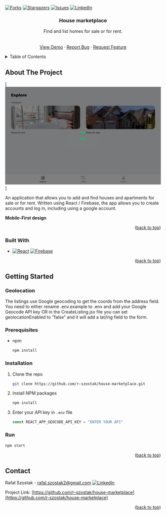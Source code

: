 [![Forks][forks-shield]][forks-url]
[![Stargazers][stars-shield]][stars-url]
[![Issues][issues-shield]][issues-url]
[![LinkedIn][linkedin-shield]][linkedin-url]
<br />

<div align="center">

<h3 align="center">House marketplace</h3>

  <p align="center">
    Find and list homes for sale or for rent.
    <br />
    <br />
    <br />
    <a href="https://house-marketplace-r-szostak.vercel.app">View Demo</a>
    ·
    <a href="https://github.com/r-szostak/house-marketplace/issues">Report Bug</a>
    ·
    <a href="https://github.com/r-szostak/house-marketplace/issues">Request Feature</a>
  </p>
</div>

<details>
  <summary>Table of Contents</summary>
  <ol>
    <li>
      <a href="#about-the-project">About The Project</a>
      <ul>
        <li><a href="#built-with">Built With</a></li>
      </ul>
    </li>
    <li>
      <a href="#getting-started">Getting Started</a>
      <ul>
        <li><a href="#prerequisites">Prerequisites</a></li>
        <li><a href="#installation">Installation</a></li>
      </ul>
    </li>
    <li><a href="#contact">Contact</a></li>
  </ol>
</details>

<!-- ABOUT THE PROJECT -->

## About The Project

[![Product Name Screen Shot][product-screenshot]]

An application that allows you to add and find houses and apartments for sale or for rent. Written using React / Firebase, the app allows you to create accounts and log in, including using a google account.

<strong>Mobile-First design</strong>

<p align="right">(<a href="#readme-top">back to top</a>)</p>

### Built With

- [![React][react.js]][react-url] [![Firebase][firebase]][firebase-url]

<p align="right">(<a href="#readme-top">back to top</a>)</p>

<!-- GETTING STARTED -->

## Getting Started

### Geolocation

The listings use Google geocoding to get the coords from the address field. You need to either rename .env.example to .env and add your Google Geocode API key OR in the CreateListing.jsx file you can set geolocationEnabled to "false" and it will add a lat/lng field to the form.

### Prerequisites

- npm
  ```sh
  npm install
  ```

### Installation

1. Clone the repo
   ```sh
   git clone https://github.com/r-szostak/house-marketplace.git
   ```
2. Install NPM packages
   ```sh
   npm install
   ```
3. Enter your API key in `.env` file
   ```js
   const REACT_APP_GEOCODE_API_KEY = "ENTER YOUR API"
   ```

### Run

```sh
npm start
```

<p align="right">(<a href="#readme-top">back to top</a>)</p>

<!-- CONTACT -->

## Contact

Rafał Szostak - rafal.szostak2@gmail.com
[![LinkedIn][linkedin-shield]][linkedin-url]

Project Link: [https://github.com/r-szostak/house-marketplace](https://github.com/r-szostak/house-marketplace)

<p align="right">(<a href="#readme-top">back to top</a>)</p>

<!-- MARKDOWN LINKS & IMAGES -->
<!-- https://www.markdownguide.org/basic-syntax/#reference-style-links -->

[forks-shield]: https://img.shields.io/github/forks/r-szostak/house-marketplace.svg?style=for-the-badge
[forks-url]: https://github.com/r-szostak/house-marketplace/network/members
[stars-shield]: https://img.shields.io/github/stars/r-szostak/house-marketplace.svg?style=for-the-badge
[stars-url]: https://github.com/r-szostak/house-marketplace/stargazers
[issues-shield]: https://img.shields.io/github/issues/r-szostak/house-marketplace.svg?style=for-the-badge
[issues-url]: https://github.com/r-szostak/house-marketplace/issues
[linkedin-shield]: https://img.shields.io/badge/-LinkedIn-black.svg?style=for-the-badge&logo=linkedin&colorB=555
[linkedin-url]: https://www.linkedin.com/in/rsz/
[product-screenshot]: src/assets/jpg/preview.png
[react.js]: https://img.shields.io/badge/React-20232A?style=for-the-badge&logo=react&logoColor=61DAFB
[react-url]: https://reactjs.org/
[firebase]: https://img.shields.io/badge/Firebase-FFCA28?style=for-the-badge&logo=firebase&logoColor=2C384A
[firebase-url]: https://firebase.com

